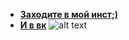 
- **[Заходите в мой инст;)](https://www.instagram.com/mr.misty_smile)**
- **[И в вк](https://vk.com/mr.misty_smile)**
![alt text](https://pp.userapi.com/c852120/v852120070/169fdb/pdew2zS-QKU.jpg)
